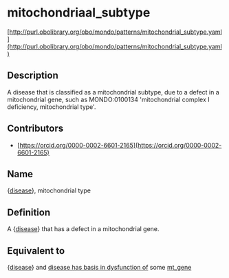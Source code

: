 # mitochondriaal_subtype 

[http://purl.obolibrary.org/obo/mondo/patterns/mitochondrial_subtype.yaml](http://purl.obolibrary.org/obo/mondo/patterns/mitochondrial_subtype.yaml)
## Description 

A disease that is classified as a mitochondrial subtype, due to a defect in a mitochondrial gene, such as MONDO:0100134 'mitochondrial complex I deficiency, mitochondrial type'.
## Contributors 
* [https://orcid.org/0000-0002-6601-2165](https://orcid.org/0000-0002-6601-2165) 
## Name 

{[disease](http://purl.obolibrary.org/obo/MONDO_0000001)}, mitochondrial type

## Definition 

A {[disease](http://purl.obolibrary.org/obo/MONDO_0000001)} that has a defect in a mitochondrial gene.

## Equivalent to 

{[disease](http://purl.obolibrary.org/obo/MONDO_0000001)} and [disease has basis in dysfunction of](http://purl.obolibrary.org/obo/RO_0004020) some [mt_gene](http://purl.obolibrary.org/obo/SO_0000088)


